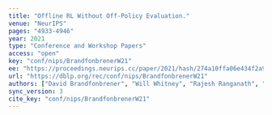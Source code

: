 ```yaml
---
title: "Offline RL Without Off-Policy Evaluation."
venue: "NeurIPS"
pages: "4933-4946"
year: 2021
type: "Conference and Workshop Papers"
access: "open"
key: "conf/nips/BrandfonbrenerW21"
ee: "https://proceedings.neurips.cc/paper/2021/hash/274a10ffa06e434f2a94df765cac6bf4-Abstract.html"
url: "https://dblp.org/rec/conf/nips/BrandfonbrenerW21"
authors: ["David Brandfonbrener", "Will Whitney", "Rajesh Ranganath", "Joan Bruna"]
sync_version: 3
cite_key: "conf/nips/BrandfonbrenerW21"
---
```

